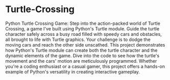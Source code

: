 # Turtle-Crossing
Python Turtle Crossing Game: Step into the action-packed world of Turtle Crossing, a game I've built using Python's Turtle module. Guide the turtle character safely across a busy road filled with speedy cars and obstacles, all brought to life with Turtle graphics. Your challenge is to dodge the moving cars and reach the other side unscathed. This project demonstrates how Python's Turtle module can create both the turtle character and the dynamic elements of the game. Dive into the code to see how the turtle's movement and the cars' motion are meticulously programmed. Whether you're a coding enthusiast or a casual gamer, this project offers a hands-on example of Python's versatility in creating interactive gameplay.
